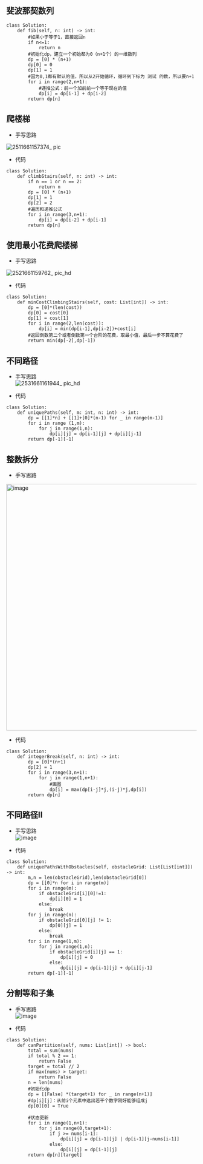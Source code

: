 ## 斐波那契数列  
```
class Solution:
    def fib(self, n: int) -> int:
        #如果小于等于1，直接返回n
        if n<=1:
            return n
        #初始化dp，建立一个初始都为0（n+1个）的一维数列
        dp = [0] * (n+1)
        dp[0] = 0
        dp[1] = 1
        #因为0,1都有默认的值，所以从2开始循环，循环到下标为 测试 的数，所以要n+1
        for i in range(2,n+1):
            #递推公式：前一个加前前一个等于现在的值
            dp[i] = dp[i-1] + dp[i-2]
        return dp[n]
```  
## 爬楼梯  

- 手写思路

![2511661157374_ pic](https://user-images.githubusercontent.com/9969933/185877508-851de14a-e3d1-49c4-8560-0f84abc9fecf.jpg)
- 代码

```
class Solution:
    def climbStairs(self, n: int) -> int:
        if n == 1 or n == 2:
            return n
        dp = [0] * (n+1)
        dp[1] = 1
        dp[2] = 2
        #遍历和递推公式
        for i in range(3,n+1):
            dp[i] = dp[i-2] + dp[i-1]
        return dp[n]
```  
## 使用最小花费爬楼梯

- 手写思路  

![2521661159762_ pic_hd](https://user-images.githubusercontent.com/9969933/185886503-9acd39f8-7d72-48af-b67e-80177b4999f4.jpg)
- 代码  

```
class Solution:
    def minCostClimbingStairs(self, cost: List[int]) -> int:
        dp = [0]*(len(cost))
        dp[0] = cost[0]
        dp[1] = cost[1]
        for i in range(2,len(cost)):
            dp[i] = min(dp[i-1],dp[i-2])+cost[i]
        #返回倒数第二个或者倒数第一个台阶的花费，取最小值，最后一步不算花费了
        return min(dp[-2],dp[-1])
```
## 不同路径  

- 手写思路  
![2531661161944_ pic_hd](https://user-images.githubusercontent.com/9969933/185893510-bc437cba-9c21-4720-9e08-2005131033d8.jpg)

- 代码  

```
class Solution:
    def uniquePaths(self, m: int, n: int) -> int:
        dp = [[1]*n] + [[1]+[0]*(n-1) for _ in range(m-1)]
        for i in range (1,m):
            for j in range(1,n):
                dp[i][j] = dp[i-1][j] + dp[i][j-1]
        return dp[-1][-1]
```

## 整数拆分  

- 手写思路
<img width="650" alt="image" src="https://user-images.githubusercontent.com/9969933/186298984-c74b7142-d9cf-4271-8ca5-a1e8beaf3d3c.png">

- 代码  
```
class Solution:
    def integerBreak(self, n: int) -> int:
        dp = [0]*(n+1)
        dp[2] = 1
        for i in range(3,n+1):
            for j in range(1,n+1):
                #画图
                dp[i] = max(dp[i-j]*j,(i-j)*j,dp[i])
        return dp[n]
```  

## 不同路径II
- 手写思路  
![image](https://user-images.githubusercontent.com/9969933/186303542-28cf9492-0cdb-495a-adac-6d31add3fe4e.png)

- 代码
```
class Solution:
    def uniquePathsWithObstacles(self, obstacleGrid: List[List[int]]) -> int:
        m,n = len(obstacleGrid),len(obstacleGrid[0])
        dp = [[0]*n for i in range(m)]
        for i in range(m):
            if obstacleGrid[i][0]!=1:
                dp[i][0] = 1
            else:
                break
        for j in range(n):
            if obstacleGrid[0][j] != 1:
                dp[0][j] = 1 
            else:
                break    
        for i in range(1,m):
            for j in range(1,n):
                if obstacleGrid[i][j] == 1:
                    dp[i][j] = 0
                else:
                    dp[i][j] = dp[i-1][j] + dp[i][j-1]
        return dp[-1][-1]
```  

## 分割等和子集  

- 手写思路  
![image](https://user-images.githubusercontent.com/9969933/186555414-358d0e18-a4de-4896-a777-b9ef588365cb.png)

- 代码  
```
class Solution:
    def canPartition(self, nums: List[int]) -> bool:
        total = sum(nums)
        if total % 2 == 1:
            return False
        target = total // 2
        if max(nums) > target:
            return False
        n = len(nums)
        #初始化dp
        dp = [[False] *(target+1) for _ in range(n+1)]
        #dp[i][j]：从前i个元素中选出若干个数字刚好能够组成j
        dp[0][0] = True

        #状态更新
        for i in range(1,n+1):
            for j in range(0,target+1):
                if j >= nums[i-1]: 
                    dp[i][j] = dp[i-1][j] | dp[i-1][j-nums[i-1]]
                else: 
                    dp[i][j] = dp[i-1][j]
        return dp[n][target]
```
